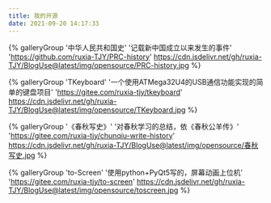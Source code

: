 ```yaml
---
title: 我的开源
date: 2021-09-20 14:17:33
---
```

<div class="gallery-group-main">

{% galleryGroup '中华人民共和国史' '记载新中国成立以来发生的事件' 'https://github.com/ruxia-TJY/PRC-history' https://cdn.jsdelivr.net/gh/ruxia-TJY/BlogUse@latest/img/opensource/PRC-history.jpg %}

{% galleryGroup 'TKeyboard' '一个使用ATMega32U4的USB通信功能实现的简单的键盘项目' 'https://gitee.com/ruxia-tjy/tkeyboard' https://cdn.jsdelivr.net/gh/ruxia-TJY/BlogUse@latest/img/opensource/TKeyboard.jpg %}

{% galleryGroup '《春秋写史》' '对春秋学习的总结，依《春秋公羊传》' 'https://gitee.com/ruxia-tjy/chunqiu-write-history' https://cdn.jsdelivr.net/gh/ruxia-TJY/BlogUse@latest/img/opensource/春秋写史.jpg %}

{% galleryGroup 'to-Screen' '使用python+PyQt5写的，屏幕动画上位机' 'https://gitee.com/ruxia-tjy/to-screen' https://cdn.jsdelivr.net/gh/ruxia-TJY/BlogUse@latest/img/opensource/toscreen.jpg %}
</div>

